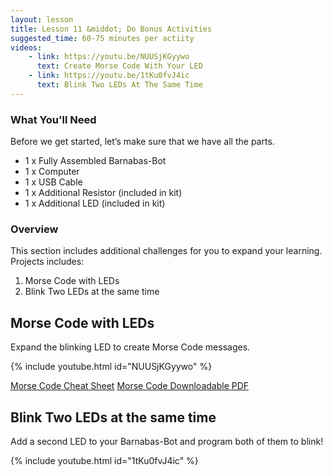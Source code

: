 ```yaml
---
layout: lesson
title: Lesson 11 &middot; Do Bonus Activities
suggested_time: 60-75 minutes per actiity
videos:
    - link: https://youtu.be/NUUSjKGyywo
      text: Create Morse Code With Your LED
    - link: https://youtu.be/1tKu0fvJ4ic
      text: Blink Two LEDs At The Same Time
---
```

### What You'll Need

Before we get started, let’s make sure that we have all the parts.

- 1 x Fully Assembled Barnabas-Bot
- 1 x Computer
- 1 x USB Cable
- 1 x Additional Resistor (included in kit)
- 1 x Additional LED (included in kit)

### Overview

This section includes additional challenges for you to expand your learning.  Projects includes:
1. Morse Code with LEDs
2. Blink Two LEDs at the same time

## Morse Code with LEDs

Expand the blinking LED to create Morse Code messages.
 
{% include youtube.html id="NUUSjKGyywo" %}

[Morse Code Cheat Sheet](https://upload.wikimedia.org/wikipedia/commons/b/b5/International_Morse_Code.svg)
[Morse Code Downloadable PDF  ](https://drive.google.com/file/d/1liBuEK5mu3E04ymCv_On7b9cEDAkBJO1/view?usp=drive_open)

## Blink Two LEDs at the same time

Add a second LED to your Barnabas-Bot and program both of them to blink!

{% include youtube.html id="1tKu0fvJ4ic" %}

